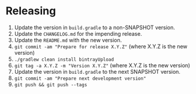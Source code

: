 # Releasing

 1. Update the version in `build.gradle` to a non-SNAPSHOT version.
 2. Update the `CHANGELOG.md` for the impending release.
 3. Update the `README.md` with the new version.
 4. `git commit -am "Prepare for release X.Y.Z"` (where X.Y.Z is the new version)
 5. `./gradlew clean install bintrayUpload`
 6. `git tag -a X.Y.Z -m "Version X.Y.Z"` (where X.Y.Z is the new version)
 7. Update the version in `build.gradle` to the next SNAPSHOT version.
 8. `git commit -am "Prepare next development version"`
 9. `git push && git push --tags`
